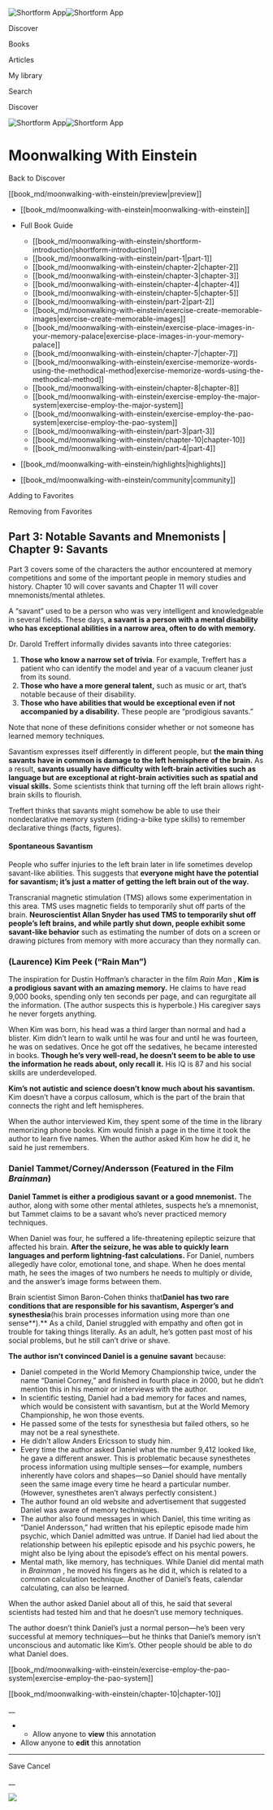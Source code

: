 ![Shortform App](/img/logo.36a2399e.svg)![Shortform App](/img/logo-dark.70c1b072.svg)

Discover

Books

Articles

My library

Search

Discover

![Shortform App](/img/logo.36a2399e.svg)![Shortform App](/img/logo-dark.70c1b072.svg)

# Moonwalking With Einstein

Back to Discover

[[book_md/moonwalking-with-einstein/preview|preview]]

  * [[book_md/moonwalking-with-einstein|moonwalking-with-einstein]]
  * Full Book Guide

    * [[book_md/moonwalking-with-einstein/shortform-introduction|shortform-introduction]]
    * [[book_md/moonwalking-with-einstein/part-1|part-1]]
    * [[book_md/moonwalking-with-einstein/chapter-2|chapter-2]]
    * [[book_md/moonwalking-with-einstein/chapter-3|chapter-3]]
    * [[book_md/moonwalking-with-einstein/chapter-4|chapter-4]]
    * [[book_md/moonwalking-with-einstein/chapter-5|chapter-5]]
    * [[book_md/moonwalking-with-einstein/part-2|part-2]]
    * [[book_md/moonwalking-with-einstein/exercise-create-memorable-images|exercise-create-memorable-images]]
    * [[book_md/moonwalking-with-einstein/exercise-place-images-in-your-memory-palace|exercise-place-images-in-your-memory-palace]]
    * [[book_md/moonwalking-with-einstein/chapter-7|chapter-7]]
    * [[book_md/moonwalking-with-einstein/exercise-memorize-words-using-the-methodical-method|exercise-memorize-words-using-the-methodical-method]]
    * [[book_md/moonwalking-with-einstein/chapter-8|chapter-8]]
    * [[book_md/moonwalking-with-einstein/exercise-employ-the-major-system|exercise-employ-the-major-system]]
    * [[book_md/moonwalking-with-einstein/exercise-employ-the-pao-system|exercise-employ-the-pao-system]]
    * [[book_md/moonwalking-with-einstein/part-3|part-3]]
    * [[book_md/moonwalking-with-einstein/chapter-10|chapter-10]]
    * [[book_md/moonwalking-with-einstein/part-4|part-4]]
  * [[book_md/moonwalking-with-einstein/highlights|highlights]]
  * [[book_md/moonwalking-with-einstein/community|community]]



Adding to Favorites 

Removing from Favorites 

## Part 3: Notable Savants and Mnemonists | Chapter 9: Savants

Part 3 covers some of the characters the author encountered at memory competitions and some of the important people in memory studies and history. Chapter 10 will cover savants and Chapter 11 will cover mnemonists/mental athletes.

A “savant” used to be a person who was very intelligent and knowledgeable in several fields. These days, **a savant is a person with a mental disability who has exceptional abilities in a narrow area, often to do with memory.**

Dr. Darold Treffert informally divides savants into three categories:

  1. **Those who know a narrow set of trivia**. For example, Treffert has a patient who can identify the model and year of a vacuum cleaner just from its sound.
  2. **Those who have a more general talent,** such as music or art, that’s notable because of their disability.
  3. **Those who have abilities that would be exceptional even if not accompanied by a disability.** These people are “prodigious savants.”



Note that none of these definitions consider whether or not someone has learned memory techniques.

Savantism expresses itself differently in different people, but **the main thing savants have in common is damage to the left hemisphere of the brain.** As a result, **savants usually have difficulty with left-brain activities such as language but are exceptional at right-brain activities such as spatial and visual skills.** Some scientists think that turning off the left brain allows right-brain skills to flourish.

Treffert thinks that savants might somehow be able to use their nondeclarative memory system (riding-a-bike type skills) to remember declarative things (facts, figures).

#### Spontaneous Savantism

People who suffer injuries to the left brain later in life sometimes develop savant-like abilities. This suggests that **everyone might have the potential for savantism; it’s just a matter of getting the left brain out of the way.**

Transcranial magnetic stimulation (TMS) allows some experimentation in this area. TMS uses magnetic fields to temporarily shut off parts of the brain. **Neuroscientist Allan Snyder has used TMS to temporarily shut off people’s left brains, and while partly shut down, people exhibit some savant-like behavior** such as estimating the number of dots on a screen or drawing pictures from memory with more accuracy than they normally can.

### (Laurence) Kim Peek (“Rain Man”)

The inspiration for Dustin Hoffman’s character in the film _Rain Man_ , **Kim is a prodigious savant with an amazing memory.** He claims to have read 9,000 books, spending only ten seconds per page, and can regurgitate all the information. (The author suspects this is hyperbole.) His caregiver says he never forgets anything.

When Kim was born, his head was a third larger than normal and had a blister. Kim didn’t learn to walk until he was four and until he was fourteen, he was on sedatives. Once he got off the sedatives, he became interested in books. **Though he’s very well-read, he doesn’t seem to be able to use the information he reads about, only recall it.** His IQ is 87 and his social skills are underdeveloped.

**Kim’s not autistic and science doesn’t know much about his savantism.** Kim doesn’t have a corpus callosum, which is the part of the brain that connects the right and left hemispheres.

When the author interviewed Kim, they spent some of the time in the library memorizing phone books. Kim would finish a page in the time it took the author to learn five names. When the author asked Kim how he did it, he said he just remembers.

### Daniel Tammet/Corney/Andersson (Featured in the Film _Brainman_)

**Daniel Tammet is either a prodigious savant or a good mnemonist.** The author, along with some other mental athletes, suspects he’s a mnemonist, but Tammet claims to be a savant who’s never practiced memory techniques.

When Daniel was four, he suffered a life-threatening epileptic seizure that affected his brain. **After the seizure, he was able to quickly learn languages and perform lightning-fast calculations.** For Daniel, numbers allegedly have color, emotional tone, and shape. When he does mental math, he sees the images of two numbers he needs to multiply or divide, and the answer’s image forms between them.

Brain scientist Simon Baron-Cohen thinks that**Daniel has two rare conditions that are responsible for his savantism, Asperger’s and synesthesia**(his brain processes information using more than one sense**).** As a child, Daniel struggled with empathy and often got in trouble for taking things literally. As an adult, he’s gotten past most of his social problems, but he still can’t drive or shave.

**The author isn’t convinced Daniel is a genuine savant** because:

  * Daniel competed in the World Memory Championship twice, under the name “Daniel Corney,” and finished in fourth place in 2000, but he didn’t mention this in his memoir or interviews with the author.
  * In scientific testing, Daniel had a bad memory for faces and names, which would be consistent with savantism, but at the World Memory Championship, he won those events.
  * He passed some of the tests for synesthesia but failed others, so he may not be a real synesthete.
  * He didn’t allow Anders Ericsson to study him.
  * Every time the author asked Daniel what the number 9,412 looked like, he gave a different answer. This is problematic because synesthetes process information using multiple senses—for example, numbers inherently have colors and shapes—so Daniel should have mentally seen the same image every time he heard a particular number. (However, synesthetes aren’t always perfectly consistent.) 
  * The author found an old website and advertisement that suggested Daniel was aware of memory techniques. 
  * The author also found messages in which Daniel, this time writing as “Daniel Andersson,” had written that his epileptic episode made him psychic, which Daniel admitted was untrue. If Daniel had lied about the relationship between his epileptic episode and his psychic powers, he might also be lying about the episode’s effect on his mental powers.
  * Mental math, like memory, has techniques. While Daniel did mental math in _Brainman_ , he moved his fingers as he did it, which is related to a common calculation technique. Another of Daniel’s feats, calendar calculating, can also be learned.



When the author asked Daniel about all of this, he said that several scientists had tested him and that he doesn’t use memory techniques.

The author doesn’t think Daniel’s just a normal person—he’s been very successful at memory techniques—but he thinks that Daniel’s memory isn’t unconscious and automatic like Kim’s. Other people should be able to do what Daniel does.

[[book_md/moonwalking-with-einstein/exercise-employ-the-pao-system|exercise-employ-the-pao-system]]

[[book_md/moonwalking-with-einstein/chapter-10|chapter-10]]

__

  *   * Allow anyone to **view** this annotation
  * Allow anyone to **edit** this annotation



* * *

Save Cancel

__




![](https://bat.bing.com/action/0?ti=56018282&Ver=2&mid=efd5ba6a-0170-4382-822b-8ba7cb8b5012&sid=f30c5e70639211ee87d33f0876d93783&vid=f30c9700639211eeb3a75d830392c94f&vids=0&msclkid=N&pi=0&lg=en-US&sw=800&sh=600&sc=24&nwd=1&tl=Shortform%20%7C%20Moonwalking%20With%20Einstein&p=https%3A%2F%2Fwww.shortform.com%2Fapp%2Fbook%2Fmoonwalking-with-einstein%2Fpart-3&r=&lt=423&evt=pageLoad&sv=1&rn=510660)
